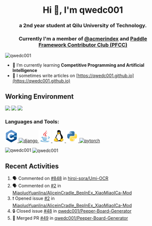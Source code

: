 <h1 align="center">Hi 👋, I'm qwedc001</h1>
<h3 align="center">a 2nd year student at Qilu University of Technology.</h3>
<h3 align="center">Currently I'm a member of <a href="https://github.com/acmerindex">@acmerindex</a> and <a href="https://github.com/PaddlePaddle/community/tree/master/pfcc">Paddle Framework Contributor Club (PFCC)</a></h3>

<p align="left"> <img src="https://komarev.com/ghpvc/?username=qwedc001&label=Profile%20views&color=0e75b6&style=flat" alt="qwedc001" /> </p>

- 🌱 I’m currently learning **Competitive Programming and Artificial Intelligence**
- 📝 I sometimes write articles on [https://qwedc001.github.io](https://qwedc001.github.io)

## Working Environment

![](https://img.shields.io/badge/Core_i9_13900HX-000?logo=intel&logoColor=fff) ![](https://img.shields.io/badge/RTX_4070_Laptop-000?logo=nvidia) ![](https://img.shields.io/badge/Windows_11_x64-0078D4?logo=windows11&logoColor=fff)

<h3 align="left">Languages and Tools:</h3>
<p align="left"> <a href="https://www.w3schools.com/cpp/" target="_blank" rel="noreferrer"> <img src="https://raw.githubusercontent.com/devicons/devicon/master/icons/cplusplus/cplusplus-original.svg" alt="cplusplus" width="40" height="40"/> </a> <a href="https://www.djangoproject.com/" target="_blank" rel="noreferrer"> <img src="https://cdn.worldvectorlogo.com/logos/django.svg" alt="django" width="40" height="40"/> </a> <a href="https://www.java.com" target="_blank" rel="noreferrer"> <img src="https://raw.githubusercontent.com/devicons/devicon/master/icons/java/java-original.svg" alt="java" width="40" height="40"/> </a> <a href="https://www.linux.org/" target="_blank" rel="noreferrer"> <img src="https://raw.githubusercontent.com/devicons/devicon/master/icons/linux/linux-original.svg" alt="linux" width="40" height="40"/> </a> <a href="https://www.python.org" target="_blank" rel="noreferrer"> <img src="https://raw.githubusercontent.com/devicons/devicon/master/icons/python/python-original.svg" alt="python" width="40" height="40"/> </a> <a href="https://pytorch.org/" target="_blank" rel="noreferrer"> <img src="https://www.vectorlogo.zone/logos/pytorch/pytorch-icon.svg" alt="pytorch" width="40" height="40"/> </a> </p>

<p><img align="left" src="https://readme-stats-eta-flame.vercel.app/api/top-langs?username=qwedc001&show_icons=true&locale=en&layout=compact&exclude_repo=qwedc001.github.io,readme-stats,stats-cards" alt="qwedc001" /></p>

<p> <img align="center" src="https://readme-stats-eta-flame.vercel.app/api?username=qwedc001&show_icons=true&locale=en&exclude_repo=qwedc001.github.io" alt="qwedc001" /></p>

## Recent Activities
<!--START_SECTION:activity-->
1. 🗣 Commented on [#848](https://github.com/hiroi-sora/Umi-OCR/issues/848#issuecomment-3078535724) in [hiroi-sora/Umi-OCR](https://github.com/hiroi-sora/Umi-OCR)
2. 🗣 Commented on [#2](https://github.com/MiaoluoYuanlina/AliceinCradle_BepInEx_XiaoMiaoICa-Mod/issues/2#issuecomment-3071660944) in [MiaoluoYuanlina/AliceinCradle_BepInEx_XiaoMiaoICa-Mod](https://github.com/MiaoluoYuanlina/AliceinCradle_BepInEx_XiaoMiaoICa-Mod)
3. ❗ Opened issue [#2](https://github.com/MiaoluoYuanlina/AliceinCradle_BepInEx_XiaoMiaoICa-Mod/issues/2) in [MiaoluoYuanlina/AliceinCradle_BepInEx_XiaoMiaoICa-Mod](https://github.com/MiaoluoYuanlina/AliceinCradle_BepInEx_XiaoMiaoICa-Mod)
4. 🔒 Closed issue [#48](https://github.com/qwedc001/Peeper-Board-Generator/issues/48) in [qwedc001/Peeper-Board-Generator](https://github.com/qwedc001/Peeper-Board-Generator)
5. 🎉 Merged PR [#49](https://github.com/qwedc001/Peeper-Board-Generator/pull/49) in [qwedc001/Peeper-Board-Generator](https://github.com/qwedc001/Peeper-Board-Generator)
<!--END_SECTION:activity-->
